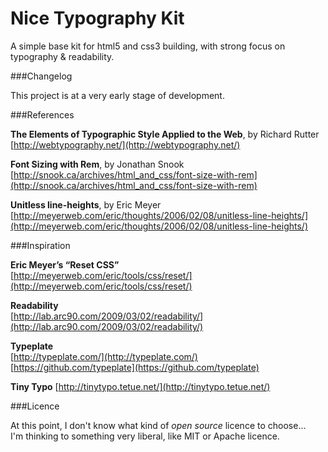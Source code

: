 Nice Typography Kit
====

A simple base kit for html5 and css3 building, with strong focus on typography & readability.

###Changelog

This project is at a very early stage of development.

###References

**The Elements of Typographic Style Applied to the Web**, by Richard Rutter  
[http://webtypography.net/](http://webtypography.net/)

**Font Sizing with Rem**, by Jonathan Snook  
[http://snook.ca/archives/html_and_css/font-size-with-rem](http://snook.ca/archives/html_and_css/font-size-with-rem)

**Unitless line-heights**, by Eric Meyer  
[http://meyerweb.com/eric/thoughts/2006/02/08/unitless-line-heights/](http://meyerweb.com/eric/thoughts/2006/02/08/unitless-line-heights/)

###Inspiration

**Eric Meyer’s “Reset CSS”**  
[http://meyerweb.com/eric/tools/css/reset/](http://meyerweb.com/eric/tools/css/reset/)

**Readability**  
[http://lab.arc90.com/2009/03/02/readability/](http://lab.arc90.com/2009/03/02/readability/)

**Typeplate**  
[http://typeplate.com/](http://typeplate.com/)  
[https://github.com/typeplate](https://github.com/typeplate)  

**Tiny Typo**
[http://tinytypo.tetue.net/](http://tinytypo.tetue.net/)

###Licence

At this point, I don't know what kind of _open source_ licence to choose...  
I'm thinking to something very liberal, like MIT or Apache licence.